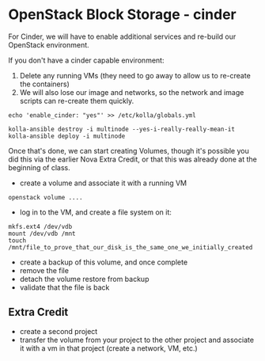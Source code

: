 # OpenStack Block Storage - cinder

For Cinder, we will have to enable additional services and re-build our OpenStack environment.

If you don't have a cinder capable environment:

1) Delete any running VMs (they need to go away to allow us to re-create the containers)
2) We will also lose our image and networks, so the network and image scripts can re-create them quickly.

```
echo 'enable_cinder: "yes"' >> /etc/kolla/globals.yml

kolla-ansible destroy -i multinode --yes-i-really-really-mean-it
kolla-ansible deploy -i multinode
```

Once that's done, we can start creating Volumes, though it's possible you did this via the earlier Nova Extra Credit, or that this was already done at the beginning of class.

- create a volume and associate it with a running VM

```
openstack volume ....
```

- log in to the VM, and create a file system on it:

```
mkfs.ext4 /dev/vdb
mount /dev/vdb /mnt
touch /mnt/file_to_prove_that_our_disk_is_the_same_one_we_initially_created
```

 - create a backup of this volume, and once complete
  - remove the file
  - detach the volume restore from backup
 - validate that the file is back

## Extra Credit
- create a second project
- transfer the volume from your project to the other project and associate it with a vm in that project (create a network, VM, etc.)
